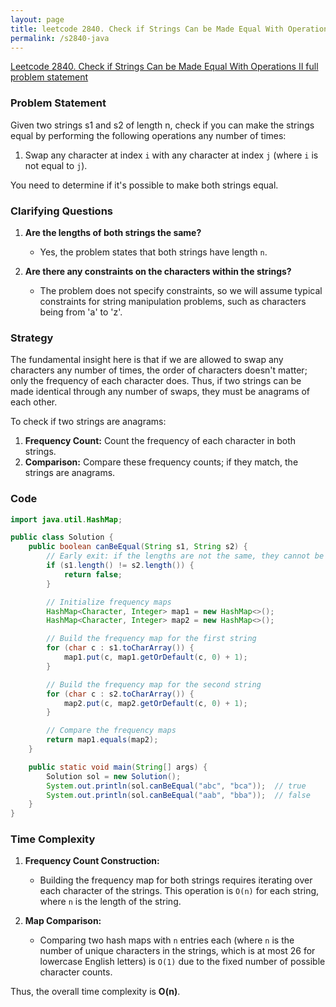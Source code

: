 ```yaml
---
layout: page
title: leetcode 2840. Check if Strings Can be Made Equal With Operations II
permalink: /s2840-java
---
```

[Leetcode 2840. Check if Strings Can be Made Equal With Operations II full problem statement](https://algoadvance.github.io/algoadvance/l2840)
### Problem Statement

Given two strings s1 and s2 of length n, check if you can make the strings equal by performing the following operations any number of times:

1. Swap any character at index `i` with any character at index `j` (where `i` is not equal to `j`).

You need to determine if it's possible to make both strings equal.

### Clarifying Questions

1. **Are the lengths of both strings the same?**
   - Yes, the problem states that both strings have length `n`.

2. **Are there any constraints on the characters within the strings?**
   - The problem does not specify constraints, so we will assume typical constraints for string manipulation problems, such as characters being from 'a' to 'z'.

### Strategy

The fundamental insight here is that if we are allowed to swap any characters any number of times, the order of characters doesn't matter; only the frequency of each character does. Thus, if two strings can be made identical through any number of swaps, they must be anagrams of each other.

To check if two strings are anagrams:
1. **Frequency Count:** Count the frequency of each character in both strings.
2. **Comparison:** Compare these frequency counts; if they match, the strings are anagrams.

### Code

```java
import java.util.HashMap;

public class Solution {
    public boolean canBeEqual(String s1, String s2) {
        // Early exit: if the lengths are not the same, they cannot be made equal
        if (s1.length() != s2.length()) {
            return false;
        }

        // Initialize frequency maps
        HashMap<Character, Integer> map1 = new HashMap<>();
        HashMap<Character, Integer> map2 = new HashMap<>();

        // Build the frequency map for the first string
        for (char c : s1.toCharArray()) {
            map1.put(c, map1.getOrDefault(c, 0) + 1);
        }

        // Build the frequency map for the second string
        for (char c : s2.toCharArray()) {
            map2.put(c, map2.getOrDefault(c, 0) + 1);
        }

        // Compare the frequency maps
        return map1.equals(map2);
    }

    public static void main(String[] args) {
        Solution sol = new Solution();
        System.out.println(sol.canBeEqual("abc", "bca"));  // true
        System.out.println(sol.canBeEqual("aab", "bba"));  // false
    }
}
```

### Time Complexity

1. **Frequency Count Construction:** 
   - Building the frequency map for both strings requires iterating over each character of the strings. This operation is `O(n)` for each string, where `n` is the length of the string.
   
2. **Map Comparison:**
   - Comparing two hash maps with `n` entries each (where `n` is the number of unique characters in the strings, which is at most 26 for lowercase English letters) is `O(1)` due to the fixed number of possible character counts.

Thus, the overall time complexity is **O(n)**.